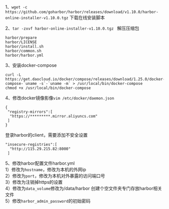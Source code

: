 1、`wget -c https://github.com/goharbor/harbor/releases/download/v1.10.0/harbor-online-installer-v1.10.0.tgz` 下载在线安装脚本

2、`tar -zxvf harbor-online-installer-v1.10.0.tgz ` 解压压缩包

    harbor/prepare
    harbor/LICENSE
    harbor/install.sh
    harbor/common.sh
    harbor/harbor.yml
    
3、安装docker-compose

    curl -L https://get.daocloud.io/docker/compose/releases/download/1.25.0/docker-compose-`uname -s`-`uname -m` > /usr/local/bin/docker-compose
    chmod +x /usr/local/bin/docker-compose

4、修改docker镜像影像`vim /etc/docker/daemon.json`

    {                                                                                                          
     "registry-mirrors":[
      "https://*********.mirror.aliyuncs.com"
     ]
    }
    
登录harbor的client，需要添加不安全设置

    "insecure-registries":[
      "http://115.29.215.82:8000"
     ]

5、修改harbor配置文件harbor.yml  
1）修改为`hostname`，修改为本机的外网ip    
2）修改为`port`，修改为本机对外暴露的访问端口号    
3）修改为注销掉https的设置  
4）修改为`data_volume`修改为/data/harbor 创建个空文件夹专门存放harbor相关文件  
5）修改`harbor_admin_password`的初始密码  
